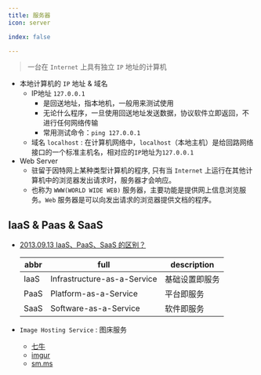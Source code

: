 ```yaml
---
title: 服务器
icon: server

index: false

---
```


<!-- more -->


> 一台在 `Internet` 上具有独立 `IP` 地址的计算机

- 本地计算机的 `IP` 地址 & 域名
    * IP地址 `127.0.0.1`
        - 是回送地址，指本地机，一般用来测试使用
        - 无论什么程序，一旦使用回送地址发送数据，协议软件立即返回，不进行任何网络传输
        - 常用测试命令：`ping 127.0.0.1`
    * 域名 `localhost` : 在计算机网络中，`localhost`（本地主机）是给回路网络接口的一个标准主机名，相对应的`IP`地址为`127.0.0.1`
- Web Server
    * 驻留于因特网上某种类型计算机的程序, 只有当 `Internet` 上运行在其他计算机中的浏览器发出请求时，服务器才会响应。
    * 也称为 `WWW(WORLD WIDE WEB)` 服务器，主要功能是提供网上信息浏览服务。`Web` 服务器是可以向发出请求的浏览器提供文档的程序。

## IaaS & Paas & SaaS

- [2013.09.13 IaaS、PaaS、SaaS 的区别？](https://www.zhihu.com/question/21641778)

  | abbr | full | description
  | -- | -- | -- 
  | IaaS  | Infrastructure-as-a-Service   | 基础设置即服务
  | PaaS  | Platform-as-a-Service         | 平台即服务
  | SaaS  | Software-as-a-Service         | 软件即服务

- `Image Hosting Service` : 图床服务
    * [七牛](https://www.qiniu.com/)
    * [imgur](https://imgur.com/)
    * [sm.ms](https://sm.ms/)